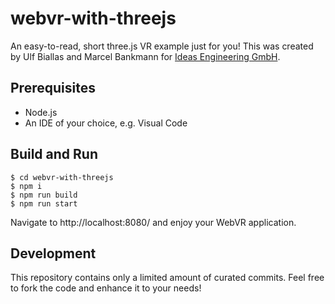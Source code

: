 # webvr-with-threejs
An easy-to-read, short three.js VR example just for you!
This was created by Ulf Biallas and Marcel Bankmann for [Ideas Engineering GmbH](https://www.ideas-engineering.io).

## Prerequisites
- Node.js
- An IDE of your choice, e.g. Visual Code

## Build and Run
```
$ cd webvr-with-threejs
$ npm i
$ npm run build
$ npm run start
```

Navigate to http://localhost:8080/ and enjoy your WebVR application.

## Development
This repository contains only a limited amount of curated commits. Feel free to fork the code and enhance it to your needs!